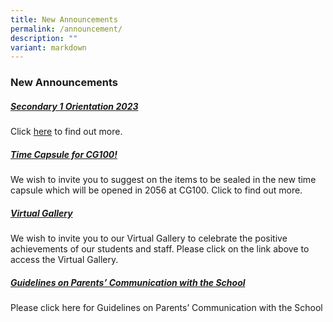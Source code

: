 ```yaml
---
title: New Announcements
permalink: /announcement/
description: ""
variant: markdown
---
```

### **New Announcements**

##### **[Secondary 1 Orientation 2023](https://staging.d38imrvfgjjnoy.amplifyapp.com/about-cgs/admission/sec1-registration-2023/)**

Click [here](https://staging.d38imrvfgjjnoy.amplifyapp.com/about-cgs/admission/sec1-registration-2023/) to find out more.

##### **[Time Capsule for CG100!](https://staging.d38imrvfgjjnoy.amplifyapp.com/whats-happening/2022/time-capsule/)**

We wish to invite you to suggest on the items to be sealed in the new time capsule which will be opened in 2056 at CG100. Click to find out more.

##### **[Virtual Gallery](https://staging.d38imrvfgjjnoy.amplifyapp.com/our-achievements/virtual-gallery/)**
We wish to invite you to our Virtual Gallery to celebrate the positive achievements of our students and staff. Please click on the link above to access the Virtual Gallery.

##### **[Guidelines on Parents’ Communication with the School](https://staging.d38imrvfgjjnoy.amplifyapp.com/whats-happening/2022/guidelines-on-parents-communication-with-school/)**

Please click here for Guidelines on Parents’ Communication with the School